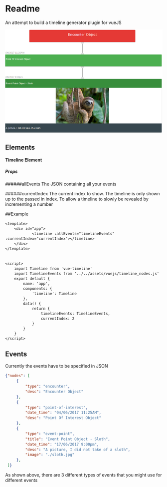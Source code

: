 # Readme

An attempt to build a timeline generator plugin for vueJS

![alt text](./examples/timeline-object-examples.png)


## Elements

#### Timeline Element

##### Props
######allEvents
The JSON containing all your events

######currentIndex
The current index to show. The timeline is only shown up to the passed in index. To allow a timeline to slowly be revealed by incrementing a number


##Example
```
<template>
    <div id="app">
            <timeline :allEvents="timelineEvents" :currentIndex="currentIndex"></timeline>
    </div>
</template>


<script>
    import Timeline from 'vue-timeline'
    import TimelineEvents from '../../assets/vuejs/timeline_nodes.js'
    export default {
        name: 'app',
        components: {
            'timeline': Timeline
        },
        data() {
            return {
                timelineEvents: TimelineEvents,
                currentIndex: 2
            }
        }
    }
</script>
```
## Events

Currently the events have to be specified in JSON
```JSON
{"nodes": [
     {
         "type": "encounter",
         "desc": "Encounter Object"
     },
     {
         "type": "point-of-interest",
         "date_time": "04/06/2017 11:25AM",
         "desc": "Point Of Interest Object"
     },
     {
         "type": "event-point",
         "title": "Event Point Object - Sloth",
         "date_time": "17/06/2017 9:00pm",
         "desc": "A picture, I did not take of a sloth",
         "image": "./sloth.jpg"
     },
 ]}
```

As shown above, there are 3 different types of events that you might use for different events